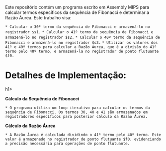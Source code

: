Este repositório contém um programa escrito em Assembly MIPS para calcular termos específicos da sequência de Fibonacci e determinar a Razão Áurea. Este trabalho visa:

`* Calcular o 30º termo da sequência de Fibonacci e armazená-lo no registrador $s1.`
`* Calcular o 41º termo da sequência de Fibonacci e armazená-lo no registrador $s2.`
`* Calcular o 40º termo da sequência de Fibonacci e armazená-lo no registrador $s3.`
`* Utilizar os valores dos 41º e 40º termos para calcular a Razão Áurea, que é a divisão do 41º termo pelo 40º termo, e armazená-la no registrador de ponto flutuante $f0.`

<h1> Detalhes de Implementação: </h1>h1>

 <b>Cálculo da Sequência de Fibonacci </b>
 
`* O programa utiliza um loop iterativo para calcular os termos da sequência de Fibonacci. Os termos 30, 40 e 41 são armazenados em registradores específicos para posterior cálculo da Razão Áurea.`

<b>Cálculo da Razão Áurea </b>

`* A Razão Áurea é calculada dividindo o 41º termo pelo 40º termo. Este valor é armazenado no registrador de ponto flutuante $f0, evidenciando a precisão necessária para operações de ponto flutuante. `
